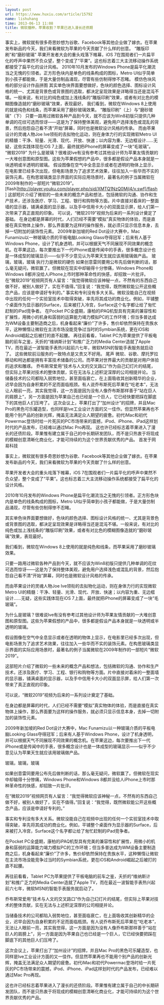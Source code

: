 ```yaml
---
layout: post
url: https://www.huxiu.com/article/15792
name: lishuhang
time: 2013-06-13 11:08
title: 微软播种，苹果收割？苹果已进入漫长还债期
---
```

事实上，微软就有很多奇思妙想为谷歌、Facebook等其他企业做了嫁衣。在苹果发布新品的今天，我们来看微软为苹果的今天贡献了什么样的创意。 “雕版印刷”和“磨砂玻璃” 苹果开发者大会的重头戏落下帷幕，iOS 7在围观者们一片扁平化的呼声中果然不负众望，整个变成了“平果”。这也标志着三大主流移动操作系统都接受了扁平化的设计风格。 2010年10月发布的Windows Phone是扁平化潮流当之无愧的引领者。正方形色块内是单色的线条构成的图标，Metro UI似乎简单到小孩子都能做，于是大量仿制品涌现，尽管有些仿制得惨不忍睹。 模仿色块风格的部分设计作品拼图 其实单色块界面要想做好，色块的颜色选择、图标设计风格的统一、尤其是背景色或背景图的选取，都决定呈现效果是详略得当还是混沌不堪。一般来说，有对比的纯色或加上浅线条的“雕版印刷”效果，或者有对比色的模糊图像造就的“磨砂玻璃”效果，表现最好。 我们看到，微软在Windows 8上使用的就是纯色和线条，而苹果采用了磨砂玻璃效果。 “雕版印刷”（上）与“磨砂玻璃”（下） 只要一路用过微软各种产品到今天，就不应该为Win8初版只提供几种单调的花纹可选而惊讶——这是为了保持整体美观，避免用户选择浅色或混乱的背景，然后抱怨自己看不清“开始”屏幕，同时也是微软设计风格的传承。 而由苹果设计的灵魂人物Joe Ive领衔的去拟物化运动，则在身体力行的实现微软Metro UI的精髓：干净、轻量、光滑、现代、开放、快速；以内容为重、无边框设计……无疑，这些实践体现在iOS 7上面，最终就把iPhone的屏幕变成了一块“毛玻璃”。 “微软2019” 为什么是玻璃？很难说Ive有没有参考过其他设计师为苹果友情贡献的一大堆创意图和原型图。这些为苹果假想的产品中，很多都是假设产品本身就是一块透明或半透明的玻璃。 假设图像在空气中全息显示或者在透明的物体上显示，在电影里已经多次出现，但电影场景为了追求艺术效果，往往加入一些华而不实的装饰元素。在构思玻璃类显示界面的实际应用场景时，最著名的例子当属微软在2009年制作的一部短片“微软2019”。 [flash]http://player.youku.com/player.php/sid/XMTQ1NzQ0MjI4/v.swf[/flash] 这部短片介绍了微软的一些未来的概念产品和想法，包括微软的沟通、协作和生产技术，还涉及医疗、学习、工程、银行和购物等方面。片中直接对着床的一整面墙的显示器，铺满桌面的显示器，以及手中信用卡大小的双面显示屏，给人们第一次带来了真正直观的印象。 可以说，“微软2019”视频为后来的一系列设计奠定了基础。 在身边都是屏幕的时代，人们已经不需要“模拟”真实物体的体验，而是直接在真实物体上操作，那么界面要为这样的操作服务，就必须只显示信息本身，去掉一切附加的装饰性元素。 2009年新加坡的Red Dot设计大赛中，Mac Funamizu以一种玻璃介质的平板电脑Looking Glass夺得冠军；后来有人基于Windows Phone，设计了机身透明，并可以根据天气不同展现不同效果的概念机。在苹果这边，每次要推出下一代iPhone或是传闻中的手表，很多概念设计也是一体成型的玻璃显示——似乎不少意见认为苹果天生就应该用玻璃做产品。 玻璃，玻璃，玻璃 执行力是微软的硬伤 如果创意雷同要用公布先后做判断的话，那么毫无疑问，微软赢了。但微软在现实中却输得十分惨痛，Windows Phone和Windows 8都并没给人iPhone上市时那种革命性的快感，却招致一片批评。 在“微软2019”视频网页有人留言：“我觉得微软应该神秘一点，不然有的东西自己做不好，被别人做好了，实在不值得。”回复说：“我觉得，既然微软能公开这些概念产品，应该是申请好专利的。” 事实和专利没有多大关系。微软没能自己在视频中出现的任何一个实验室技术中取得突破，率先将其成功的商业化。例如，平铺整个桌面作为显示器的Surface，后来被打入冷宫，Surface这个名字都让给了匆忙赶制的iPad竞争者。 在Pocket PC全盛期，康柏的iPAQ机型具有完美的兼容性和扩展性，用微小的机身和孱弱的运算能力竭力模拟PC的工作环境；但当多普达成为WM设备主要制造商之后，机身看起来“廉价”了许多，售价却依然保持在贵族水平，这种懒惰让微软在主流市场没能竞争过当时的Symbian系统，更在iOS和Android崛起之后被打的直不起腰。 再往前看看，Tablet PC为苹果提供了平板电脑的前车之鉴，夭折的“维纳斯计划”和推广乏力的Media Center造就了Apple TV，而在最近一波智能手表热兴起前六七年，微软MSN的智能手表服务就启动了。 这些微软前沿服务的一致特点是又贵又不好用。 尾声 微软、谷歌、摩托罗拉移动和柯达都是拥有丰富技术储备的公司。而苹果对世界最大的贡献是对用户体验的追求和雕琢。 乔布斯常爱用“技术与人文的交叉路口”作为自己幻灯片的结尾，但实际上苹果对技术的整体贡献，实在无法与上述积淀深厚的公司相提并论。 当储备技术的公司都陷入弱势地位，甚至面临衰亡，在上面吸收其创新精华的企业，迟早会因为自身积累的不足而面临瓶颈。有人说乔布斯死后苹果在“吃老本”，无法让人眼前一亮，其实我觉得，这一方面是因为没有人像乔布斯那样善于“站在巨人的肩膀上”，另一方面是因为苹果自己也已经是一个巨人，它已经快要把踩在脚底下的其他巨人们压垮了。 这次会议上，苹果打出了“加州设计”的招牌，并且Mac Pro的黑色可乐罐造型，也同样是Ive工业设计方面的又一佳作。但显然苹果再也不能用个别产品的创新光辉，掩盖无法满足众人期望的疲惫。初代iMac和初代Powermac登场时给一片死灰的PC市场带来的震撼，iPod、iPhone、iPad这样划时代的产品发布，已经难以通过Mac Pro再现。 这也许已经标志着苹果进入了漫长的还债阶段。苹果惟有建立属于自己的中长期研发团队，而不是只热衷于将现成的模糊创意清晰化商业化，才能可持续的为这个世界贡献优秀的产品。 首发于网易科技

事实上，微软就有很多奇思妙想为谷歌、Facebook等其他企业做了嫁衣。在苹果发布新品的今天，我们来看微软为苹果的今天贡献了什么样的创意。

苹果开发者大会的重头戏落下帷幕，iOS 7在围观者们一片扁平化的呼声中果然不负众望，整个变成了“平果”。这也标志着三大主流移动操作系统都接受了扁平化的设计风格。

2010年10月发布的Windows Phone是扁平化潮流当之无愧的引领者。正方形色块内是单色的线条构成的图标，Metro UI似乎简单到小孩子都能做，于是大量仿制品涌现，尽管有些仿制得惨不忍睹。

其实单色块界面要想做好，色块的颜色选择、图标设计风格的统一、尤其是背景色或背景图的选取，都决定呈现效果是详略得当还是混沌不堪。一般来说，有对比的纯色或加上浅线条的“雕版印刷”效果，或者有对比色的模糊图像造就的“磨砂玻璃”效果，表现最好。

我们看到，微软在Windows 8上使用的就是纯色和线条，而苹果采用了磨砂玻璃效果。

只要一路用过微软各种产品到今天，就不应该为Win8初版只提供几种单调的花纹可选而惊讶——这是为了保持整体美观，避免用户选择浅色或混乱的背景，然后抱怨自己看不清“开始”屏幕，同时也是微软设计风格的传承。

而由苹果设计的灵魂人物Joe Ive领衔的去拟物化运动，则在身体力行的实现微软Metro UI的精髓：干净、轻量、光滑、现代、开放、快速；以内容为重、无边框设计……无疑，这些实践体现在iOS 7上面，最终就把iPhone的屏幕变成了一块“毛玻璃”。

为什么是玻璃？很难说Ive有没有参考过其他设计师为苹果友情贡献的一大堆创意图和原型图。这些为苹果假想的产品中，很多都是假设产品本身就是一块透明或半透明的玻璃。

假设图像在空气中全息显示或者在透明的物体上显示，在电影里已经多次出现，但电影场景为了追求艺术效果，往往加入一些华而不实的装饰元素。在构思玻璃类显示界面的实际应用场景时，最著名的例子当属微软在2009年制作的一部短片“微软2019”。

这部短片介绍了微软的一些未来的概念产品和想法，包括微软的沟通、协作和生产技术，还涉及医疗、学习、工程、银行和购物等方面。片中直接对着床的一整面墙的显示器，铺满桌面的显示器，以及手中信用卡大小的双面显示屏，给人们第一次带来了真正直观的印象。

可以说，“微软2019”视频为后来的一系列设计奠定了基础。

在身边都是屏幕的时代，人们已经不需要“模拟”真实物体的体验，而是直接在真实物体上操作，那么界面要为这样的操作服务，就必须只显示信息本身，去掉一切附加的装饰性元素。

2009年新加坡的Red Dot设计大赛中，Mac Funamizu以一种玻璃介质的平板电脑Looking Glass夺得冠军；后来有人基于Windows Phone，设计了机身透明，并可以根据天气不同展现不同效果的概念机。在苹果这边，每次要推出下一代iPhone或是传闻中的手表，很多概念设计也是一体成型的玻璃显示——似乎不少意见认为苹果天生就应该用玻璃做产品。

玻璃，玻璃，玻璃

如果创意雷同要用公布先后做判断的话，那么毫无疑问，微软赢了。但微软在现实中却输得十分惨痛，Windows Phone和Windows 8都并没给人iPhone上市时那种革命性的快感，却招致一片批评。

在“微软2019”视频网页有人留言：“我觉得微软应该神秘一点，不然有的东西自己做不好，被别人做好了，实在不值得。”回复说：“我觉得，既然微软能公开这些概念产品，应该是申请好专利的。”

事实和专利没有多大关系。微软没能自己在视频中出现的任何一个实验室技术中取得突破，率先将其成功的商业化。例如，平铺整个桌面作为显示器的Surface，后来被打入冷宫，Surface这个名字都让给了匆忙赶制的iPad竞争者。

在Pocket PC全盛期，康柏的iPAQ机型具有完美的兼容性和扩展性，用微小的机身和孱弱的运算能力竭力模拟PC的工作环境；但当多普达成为WM设备主要制造商之后，机身看起来“廉价”了许多，售价却依然保持在贵族水平，这种懒惰让微软在主流市场没能竞争过当时的Symbian系统，更在iOS和Android崛起之后被打的直不起腰。

再往前看看，Tablet PC为苹果提供了平板电脑的前车之鉴，夭折的“维纳斯计划”和推广乏力的Media Center造就了Apple TV，而在最近一波智能手表热兴起前六七年，微软MSN的智能手表服务就启动了。

乔布斯常爱用“技术与人文的交叉路口”作为自己幻灯片的结尾，但实际上苹果对技术的整体贡献，实在无法与上述积淀深厚的公司相提并论。

当储备技术的公司都陷入弱势地位，甚至面临衰亡，在上面吸收其创新精华的企业，迟早会因为自身积累的不足而面临瓶颈。有人说乔布斯死后苹果在“吃老本”，无法让人眼前一亮，其实我觉得，这一方面是因为没有人像乔布斯那样善于“站在巨人的肩膀上”，另一方面是因为苹果自己也已经是一个巨人，它已经快要把踩在脚底下的其他巨人们压垮了。

这次会议上，苹果打出了“加州设计”的招牌，并且Mac Pro的黑色可乐罐造型，也同样是Ive工业设计方面的又一佳作。但显然苹果再也不能用个别产品的创新光辉，掩盖无法满足众人期望的疲惫。初代iMac和初代Powermac登场时给一片死灰的PC市场带来的震撼，iPod、iPhone、iPad这样划时代的产品发布，已经难以通过Mac Pro再现。

这也许已经标志着苹果进入了漫长的还债阶段。苹果惟有建立属于自己的中长期研发团队，而不是只热衷于将现成的模糊创意清晰化商业化，才能可持续的为这个世界贡献优秀的产品。

